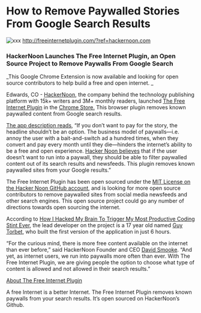 
# How to Remove Paywalled Stories From Google Search Results

![xxx](https://hackernoon.com/images/N0ENUd29UdNJCFcl7GnmZHdk2fA2-1h3936nh.jpeg)
http://freeinternetplugin.com/?ref=hackernoon.com

### HackerNoon Launches The Free Internet Plugin, an Open Source Project to Remove Paywalls From Google Search

_This Google Chrome Extension is now available and looking for open source contributors to help build a free and open internet. _

Edwards, CO - [HackerNoon](https://hackernoon.com/), the company behind the technology publishing platform with 15k+ writers and 3M+ monthly readers, launched [The Free Internet Plugin](freeinternetplugin.com) in the [Chrome Store.](https://chrome.google.com/webstore/detail/the-free-internet-plugin/lodclhfimkjdjmmjgeioendfjpgoghoo) This browser plugin removes known paywalled content from Google search results.

[The app description reads](https://chrome.google.com/webstore/detail/the-free-internet-plugin/lodclhfimkjdjmmjgeioendfjpgoghoo), “If you don’t want to pay for the story, the headline shouldn’t be an option. The business model of paywalls—i.e. annoy the user with a bait-and-switch ad a hundred times, when they convert and pay every month until they die—hinders the internet’s ability to be a free and open experience. [Hacker Noon believes](https://blogs.harvard.edu/productanalysis/2020/10/26/the-hackernoon-platform/) that if the user doesn’t want to run into a paywall, they should be able to filter paywalled content out of its search results and newsfeeds. This plugin removes known paywalled sites from your Google results.” 

The Free Internet Plugin has been open sourced under the [MIT License on the Hacker Noon GitHub account](https://github.com/hackernoon/Free-Internet-Plugin), and is looking for more open source contributors to remove paywalled sites from social media newsfeeds and other search engines. This open source project could go any number of directions towards open sourcing the internet. 

According to [How I Hacked My Brain To Trigger My Most Productive Coding Stint Ever](https://hackernoon.com/how-i-hacked-my-brain-to-trigger-my-most-productive-coding-stint-ever-3ph348y), the lead developer on the project is a 17 year old named [Guy Torbet](https://hackernoon.com/how-i-hacked-my-brain-to-trigger-my-most-productive-coding-stint-ever-3ph348y), who built the first version of the application in just 6 hours. 

“For the curious mind, there is more free content available on the internet than ever before,” said HackerNoon Founder and CEO [David Smooke](https://hackernoon.com/@David). “And yet, as internet users, we run into paywalls more often than ever. With The Free Internet Plugin, we are giving people the option to choose what type of content is allowed and not allowed in their search results.” 

[About The Free Internet Plugin](https://freeinternetplugin.com/)

A free Internet is a better Internet. The Free Internet Plugin removes known paywalls from your search results.  It’s open sourced on HackerNoon’s Github.  

